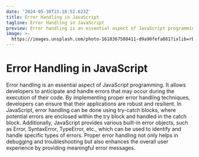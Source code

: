 ```yaml
---
date: '2024-05-30T15:16:52.623Z'
title: Error Handling in JavaScript
tagline: Error Handling in JavaScript
preview: Error handling is an essential aspect of JavaScript programming. It allows developers to anticipate and handle errors that may occur during the execution of their code. By implementing proper error handling techniques, developers can ensure that their applications are robust and resilient. In JavaScript, error handling can be done using try-catch blocks, where potential errors are enclosed within the try block and handled in the catch block. Additionally, JavaScript provides various built-in error objects, such as Error, SyntaxError, TypeError, etc., which can be used to identify and handle specific types of errors. Proper error handling not only helps in debugging and troubleshooting but also enhances the overall user experience by providing meaningful error messages. 
image: >-
  https://images.unsplash.com/photo-1618367588411-d9a90fefa881?ixlib=rb-1.2.1&ixid=MnwxMjA3fDB8MHxwaG90by1wYWdlfHx8fGVufDB8fHx8&auto=format&fit=crop&w=1074&q=80
---
```

# Error Handling in JavaScript

Error handling is an essential aspect of JavaScript programming. It allows developers to anticipate and handle errors that may occur during the execution of their code. By implementing proper error handling techniques, developers can ensure that their applications are robust and resilient. In JavaScript, error handling can be done using try-catch blocks, where potential errors are enclosed within the try block and handled in the catch block. Additionally, JavaScript provides various built-in error objects, such as Error, SyntaxError, TypeError, etc., which can be used to identify and handle specific types of errors. Proper error handling not only helps in debugging and troubleshooting but also enhances the overall user experience by providing meaningful error messages.